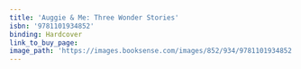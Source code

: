 ```yaml
---
title: 'Auggie & Me: Three Wonder Stories'
isbn: '9781101934852'
binding: Hardcover
link_to_buy_page:
image_path: 'https://images.booksense.com/images/852/934/9781101934852.jpg'
---
```


